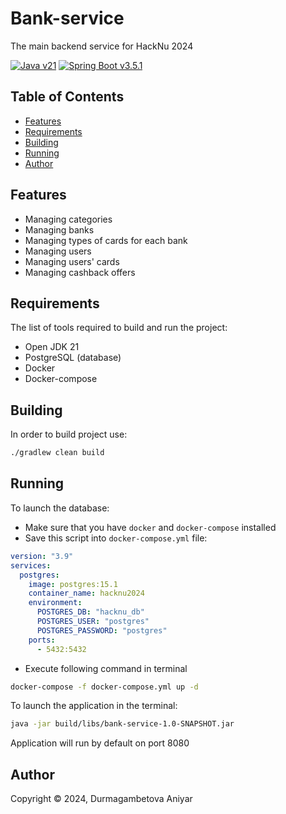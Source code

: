 # Bank-service

The main backend service for HackNu 2024

[![Java v21][shield-java]](https://openjdk.java.net/projects/jdk21/)
[![Spring Boot v3.5.1][shield-spring-boot]](https://spring.io/projects/spring-boot)

## Table of Contents

- [Features](#features)
- [Requirements](#requirements)
- [Building](#building)
- [Running](#running)
- [Author](#author)

## Features

* Managing categories
* Managing banks
* Managing types of cards for each bank
* Managing users
* Managing users' cards
* Managing cashback offers

## Requirements

The list of tools required to build and run the project:

* Open JDK 21
* PostgreSQL (database)
* Docker
* Docker-compose

## Building

In order to build project use:

```bash
./gradlew clean build
```

## Running

To launch the database:

- Make sure that you have `docker` and `docker-compose` installed
- Save this script into `docker-compose.yml` file:

```yml
version: "3.9"
services:
  postgres:
    image: postgres:15.1
    container_name: hacknu2024
    environment:
      POSTGRES_DB: "hacknu_db"
      POSTGRES_USER: "postgres"
      POSTGRES_PASSWORD: "postgres"
    ports:
      - 5432:5432
```

- Execute following command in terminal

```bash
docker-compose -f docker-compose.yml up -d
```

To launch the application in the terminal:

```bash
java -jar build/libs/bank-service-1.0-SNAPSHOT.jar
```

Application will run by default on port 8080

## Author

Copyright &copy; 2024, Durmagambetova Aniyar

[shield-java]: https://img.shields.io/badge/Java-17-blue.svg

[shield-spring-boot]: https://img.shields.io/badge/Spring_Boot-3.1.1-blue.svg

[shield-spring-cloud]: https://img.shields.io/badge/Spring_Cloud_Gateway-4.0.3-blue.svg
